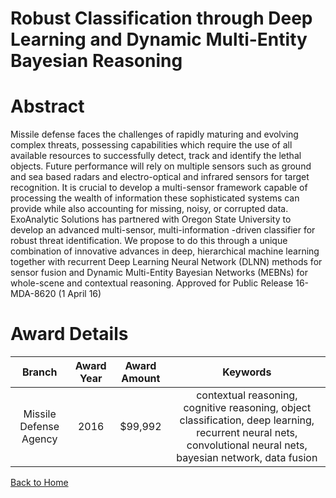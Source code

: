 
Robust Classification through Deep Learning and Dynamic Multi-Entity Bayesian Reasoning
=======================================================================================

# Abstract


Missile defense faces the challenges of rapidly maturing and evolving complex threats, possessing capabilities which require the use of all available resources to successfully detect, track and identify the lethal objects. Future performance will rely on multiple sensors such as ground and sea based radars and electro-optical and infrared sensors for target recognition. It is crucial to develop a multi-sensor framework capable of processing the wealth of information these sophisticated systems can provide while also accounting for missing, noisy, or corrupted data. ExoAnalytic Solutions has partnered with Oregon State University to develop an advanced multi-sensor, multi-information -driven classifier for robust threat identification. We propose to do this through a unique combination of innovative advances in deep, hierarchical machine learning together with recurrent Deep Learning Neural Network (DLNN) methods for sensor fusion and Dynamic Multi-Entity Bayesian Networks (MEBNs) for whole-scene and contextual reasoning.  Approved for Public Release  16-MDA-8620 (1 April 16)  

# Award Details

|Branch|Award Year|Award Amount|Keywords|
| :---: | :---: | :---: | :---: |
|Missile Defense Agency|2016|$99,992|contextual reasoning, cognitive reasoning, object classification, deep learning, recurrent neural nets, convolutional neural nets, bayesian network, data fusion|
  
  


[Back to Home](https://github.com/chrischow/dod_sbir_awards#1136)